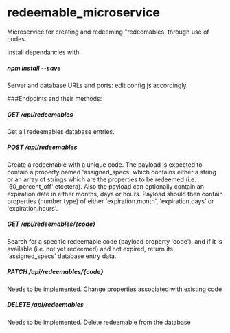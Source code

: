 # redeemable_microservice
Microservice for creating and redeeming "redeemables' through use of codes

Install dependancies with
##### npm install --save

Server and database URLs and ports: edit config.js accordingly.

###Endpoints and their methods:

##### GET /api/redeemables

Get all redeemables database entries.

##### POST /api/redeemables

Create a redeemable with a unique code. The payload is expected to contain a property named 'assigned_specs' which contains either a string or an array of strings which are the properties to be redeemed (i.e. '50_percent_off' etcetera).
Also the payload can optionally contain an expiration date in either months, days or hours. Payload should then contain properties (number type) of either 'expiration.month', 'expiration.days' or 'expiration.hours'.

##### GET /api/redeemables/{code}

Search for a specific redeemable code (payload property 'code'), and if it is available (i.e. not yet redeemed) and not expired, return its 'assigned_specs' database entry data.

##### PATCH /api/redeemables/{code}

Needs to be implemented. Change properties associated with existing code

##### DELETE /api/redeemables

Needs to be implemented. Delete redeemable from the database
